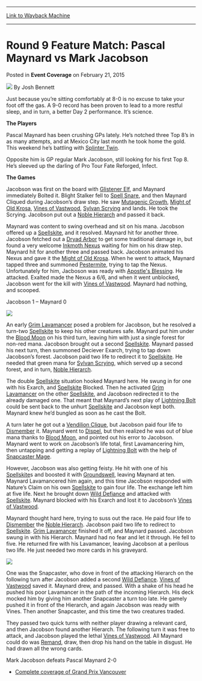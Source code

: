 
---
[Link to Wayback Machine](https://web.archive.org/web/20150224230413/http://magic.wizards.com/en/events/coverage/gpvan15/round-9-feature-match-2015-02-21)

[_metadata_:author]:- "Josh Bennett"
[_metadata_:description]:- "Just because you’re sitting comfortably at 8-0 is no excuse to take your foot off the gas. A 9-0 record has been proven to lead to a more restful sleep, and in turn, a better Day 2 performance. It’s science.  The Players"
[_metadata_:generator]:- "Drupal 7 (http://drupal.org)"
[_metadata_:node]:- "348116"
[_metadata_:publish_date]:- "2015-02-21"
[_metadata_:source]:- "div-main-content"
[_metadata_:title]:- "Round 9 Feature Match: Pascal Maynard vs Mark Jacobson"
[_metadata_:wayback_capture_timestamp]:- "2015-02-24 23:04:13"
[_metadata_:wayback_raw_url]:- "https://web.archive.org/web/20150224230413id_/http://magic.wizards.com/en/events/coverage/gpvan15/round-9-feature-match-2015-02-21"
[_metadata_:wayback_url]:- "http://magic.wizards.com/en/events/coverage/gpvan15/round-9-feature-match-2015-02-21"
---


Round 9 Feature Match: Pascal Maynard vs Mark Jacobson
======================================================



 Posted in **Event Coverage**
 on February 21, 2015 






![](https://media.magic.wizards.com/styles/auth_small/public/images/person/authorpic_joshbennett.jpg)
By Josh Bennett










Just because you’re sitting comfortably at 8-0 is no excuse to take your foot off the gas. A 9-0 record has been proven to lead to a more restful sleep, and in turn, a better Day 2 performance. It’s science.




**The Players**



Pascal Maynard has been crushing GPs lately. He’s notched three Top 8’s in as many attempts, and at Mexico City last month he took home the gold. This weekend he’s battling with [Splinter Twin](http://gatherer.wizards.com/Pages/Card/Details.aspx?name=Splinter+Twin).



Opposite him is GP regular Mark Jacobson, still looking for his first Top 8. He’s sleeved up the darling of Pro Tour Fate Reforged, Infect.



**The Games**



Jacobson was first on the board with [Glistener Elf](http://gatherer.wizards.com/Pages/Card/Details.aspx?name=Glistener+Elf), and Maynard immediately Bolted it. Blight Stalker fell to [Spell Snare](http://gatherer.wizards.com/Pages/Card/Details.aspx?name=Spell+Snare), and then Maynard Cliqued during Jacobson’s draw step. He saw [Mutagenic Growth](http://gatherer.wizards.com/Pages/Card/Details.aspx?name=Mutagenic+Growth), [Might of Old Krosa](http://gatherer.wizards.com/Pages/Card/Details.aspx?name=Might+of+Old+Krosa), [Vines of Vastwood](http://gatherer.wizards.com/Pages/Card/Details.aspx?name=Vines+of+Vastwood), [Sylvan Scrying](http://gatherer.wizards.com/Pages/Card/Details.aspx?name=Sylvan+Scrying) and lands. He took the Scrying. Jacobson put out a [Noble Hierarch](http://gatherer.wizards.com/Pages/Card/Details.aspx?name=Noble+Hierarch) and passed it back.



Maynard was content to swing overhead and sit on his mana. Jacobson offered up a [Spellskite](http://gatherer.wizards.com/Pages/Card/Details.aspx?name=Spellskite), and it resolved. Maynard hit for another three. Jacobson fetched out a [Dryad Arbor](http://gatherer.wizards.com/Pages/Card/Details.aspx?name=Dryad+Arbor) to get some traditional damage in, but found a very welcome [Inkmoth Nexus](http://gatherer.wizards.com/Pages/Card/Details.aspx?name=Inkmoth+Nexus) waiting for him on his draw step. Maynard hit for another three and passed back. Jacobson animated his Nexus and gave it the [Might of Old Krosa](http://gatherer.wizards.com/Pages/Card/Details.aspx?name=Might+of+Old+Krosa). When he went to attack, Maynard tapped three and summoned [Pestermite](http://gatherer.wizards.com/Pages/Card/Details.aspx?name=Pestermite), trying to tap the Nexus. Unfortunately for him, Jacboson was ready with [Apostle's Blessing](http://gatherer.wizards.com/Pages/Card/Details.aspx?name=Apostle%27s+Blessing). He attacked. Exalted made the Nexus a 6/6, and when it went unblocked, Jacobson went for the kill with [Vines of Vastwood](http://gatherer.wizards.com/Pages/Card/Details.aspx?name=Vines+of+Vastwood). Maynard had nothing, and scooped.



Jacobson 1 – Maynard 0


![](https://media.wizards.com/2015/events/gpvan15/gpvan_r9jacobson.jpg)



An early [Grim Lavamancer](http://gatherer.wizards.com/Pages/Card/Details.aspx?name=Grim+Lavamancer) posed a problem for Jacobson, but he resolved a turn-two [Spellskite](http://gatherer.wizards.com/Pages/Card/Details.aspx?name=Spellskite) to keep his other creatures safe. Maynard put him under the [Blood Moon](http://gatherer.wizards.com/Pages/Card/Details.aspx?name=Blood+Moon) on his third turn, leaving him with just a single forest for non-red mana. Jacobson brought out a second [Spellskite](http://gatherer.wizards.com/Pages/Card/Details.aspx?name=Spellskite). Maynard passed his next turn, then summoned Deciever Exarch, trying to tap down Jacobson’s forest. Jacobson paid two life to redirect it to [Spellskite](http://gatherer.wizards.com/Pages/Card/Details.aspx?name=Spellskite). He needed that green mana for [Sylvan Scrying](http://gatherer.wizards.com/Pages/Card/Details.aspx?name=Sylvan+Scrying), which served up a second forest, and in turn, [Noble Hierarch](http://gatherer.wizards.com/Pages/Card/Details.aspx?name=Noble+Hierarch).



The double [Spellskite](http://gatherer.wizards.com/Pages/Card/Details.aspx?name=Spellskite) situation hooked Maynard here. He swung in for one with his Exarch, and [Spellskite](http://gatherer.wizards.com/Pages/Card/Details.aspx?name=Spellskite) Blocked. Then he activated [Grim Lavamancer](http://gatherer.wizards.com/Pages/Card/Details.aspx?name=Grim+Lavamancer) on the other [Spellskite](http://gatherer.wizards.com/Pages/Card/Details.aspx?name=Spellskite), and Jacobson redirected it to the already damaged one. That meant that Maynard’s next play of [Lightning Bolt](http://gatherer.wizards.com/Pages/Card/Details.aspx?name=Lightning+Bolt) could be sent back to the unhurt [Spellskite](http://gatherer.wizards.com/Pages/Card/Details.aspx?name=Spellskite) and Jacobson kept both. Maynard knew he’d bungled as soon as he cast the Bolt.



A turn later he got out a [Vendilion Clique](http://gatherer.wizards.com/Pages/Card/Details.aspx?name=Vendilion+Clique), but Jacobson paid four life to [Dismember](http://gatherer.wizards.com/Pages/Card/Details.aspx?name=Dismember) it. Maynard went to [Dispel](http://gatherer.wizards.com/Pages/Card/Details.aspx?name=Dispel), but then realized he was out of blue mana thanks to [Blood Moon](http://gatherer.wizards.com/Pages/Card/Details.aspx?name=Blood+Moon), and pointed out his error to Jacobson. Maynard went to work on Jacobson’s life total, first Lavamancering him, then untapping and getting a replay of [Lightning Bolt](http://gatherer.wizards.com/Pages/Card/Details.aspx?name=Lightning+Bolt) with the help of [Snapcaster Mage](http://gatherer.wizards.com/Pages/Card/Details.aspx?name=Snapcaster+Mage).



However, Jacobson was also getting feisty. He hit with one of his [Spellskite](http://gatherer.wizards.com/Pages/Card/Details.aspx?name=Spellskite)s and boosted it with [Groundswell](http://gatherer.wizards.com/Pages/Card/Details.aspx?name=Groundswell), leaving Maynard at ten. Maynard Lavamancered him again, and this time Jacobson responded with Nature’s Claim on his own [Spellskite](http://gatherer.wizards.com/Pages/Card/Details.aspx?name=Spellskite) to gain four life. The exchange left him at five life. Next he brought down [Wild Defiance](http://gatherer.wizards.com/Pages/Card/Details.aspx?name=Wild+Defiance) and attacked with [Spellskite](http://gatherer.wizards.com/Pages/Card/Details.aspx?name=Spellskite). Maynard blocked with his Exarch and lost it to Jacobson’s [Vines of Vastwood](http://gatherer.wizards.com/Pages/Card/Details.aspx?name=Vines+of+Vastwood).



Maynard thought hard here, trying to suss out the race. He paid four life to [Dismember](http://gatherer.wizards.com/Pages/Card/Details.aspx?name=Dismember) the [Noble Hierarch](http://gatherer.wizards.com/Pages/Card/Details.aspx?name=Noble+Hierarch). Jacobson paid two life to redirect to [Spellskite](http://gatherer.wizards.com/Pages/Card/Details.aspx?name=Spellskite). [Grim Lavamancer](http://gatherer.wizards.com/Pages/Card/Details.aspx?name=Grim+Lavamancer) finished it off, and Maynard passed. Jacobson swung in with his Hierarch. Maynard had no fear and let it through. He fell to five. He returned fire with his Lavamancer, leaving Jacobson at a perilous two life. He just needed two more cards in his graveyard.


![](https://media.wizards.com/2015/events/gpvan15/gpvan_r9maynard.jpg)



One was the Snapcaster, who dove in front of the attacking Hierarch on the following turn after Jacobson added a second [Wild Defiance](http://gatherer.wizards.com/Pages/Card/Details.aspx?name=Wild+Defiance). [Vines of Vastwood](http://gatherer.wizards.com/Pages/Card/Details.aspx?name=Vines+of+Vastwood) saved it. Maynard drew, and passed. With a shake of his head he pushed his poor Lavamancer in the path of the incoming Hierarch. His deck mocked him by giving him another Snapcaster a turn too late. He gamely pushed it in front of the Hierarch, and again Jacobson was ready with Vines. Then another Snapcaster, and this time the two creatures traded.



They passed two quick turns with neither player drawing a relevant card, and then Jacobson found another Hierarch. The following turn it was free to attack, and Jacobson played the lethal [Vines of Vastwood](http://gatherer.wizards.com/Pages/Card/Details.aspx?name=Vines+of+Vastwood). All Maynard could do was [Remand](http://gatherer.wizards.com/Pages/Card/Details.aspx?name=Remand), draw, then drop his hand on the table in disgust. He had drawn all the wrong cards.



Mark Jacobson defeats Pascal Maynard 2-0


* [Complete coverage of Grand Prix Vancouver](/node/346826)

 




